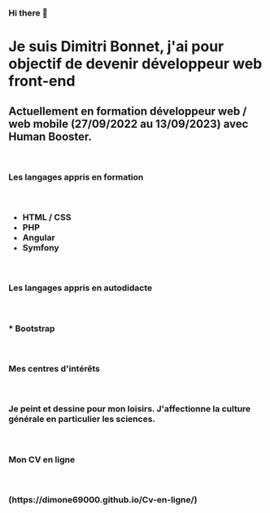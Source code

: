 ### Hi there 👋

<!--
**dimone69000/dimone69000** is a ✨ _special_ ✨ repository because its `README.md` (this file) appears on your GitHub profile.

Here are some ideas to get you started:

- 🔭 I’m currently working on ...
- 🌱 I’m currently learning ...
- 👯 I’m looking to collaborate on ...
- 🤔 I’m looking for help with ...
- 💬 Ask me about ...
- 📫 How to reach me: ...
- 😄 Pronouns: ...
- ⚡ Fun fact: ...
-->
# Je suis Dimitri Bonnet, j'ai pour objectif de devenir développeur web front-end

## Actuellement en formation développeur web / web mobile (27/09/2022 au 13/09/2023) avec Human Booster.
<br>
<h3>Les langages appris en formation<h3>
<br>

* HTML / CSS 
* PHP 
* Angular 
* Symfony
<br>
<h3>Les langages appris en autodidacte<h3>
<br>
<p>* Bootstrap</p>
<br>
<h3>Mes centres d'intérêts<h3>
<br>
<p>Je peint et dessine pour mon loisirs. J'affectionne la culture générale en particulier les sciences.</p>
<br>
<h3>Mon CV en ligne<h3>
<br>
<p>(https://dimone69000.github.io/Cv-en-ligne/)</p>